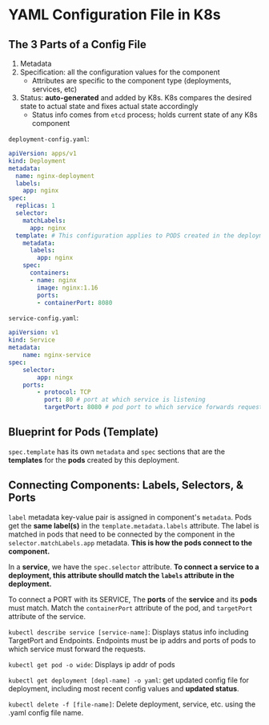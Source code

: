 # YAML Configuration File in K8s

## The 3 Parts of a Config File
1. Metadata
2. Specification: all the configuration values for the component
    - Attributes are specific to the component type (deployments, services, etc)
3. Status: **auto-generated** and added by K8s. K8s compares the desired state to actual state and fixes actual state accordingly
    - Status info comes from `etcd` process; holds current state of any K8s component

`deployment-config.yaml`:

```yaml
apiVersion: apps/v1
kind: Deployment
metadata:
  name: nginx-deployment
  labels:
    app: nginx
spec:
  replicas: 1
  selector:
    matchLabels:
      app: nginx
  template: # This configuration applies to PODS created in the deployment
    metadata: 
      labels:
        app: nginx
    spec:
      containers:
      - name: nginx
        image: nginx:1.16
        ports:
        - containerPort: 8080
```

`service-config.yaml`:

```yaml
apiVersion: v1
kind: Service
metadata:
    name: nginx-service
spec:
    selector:
        app: ningx
    ports:
        - protocol: TCP
          port: 80 # port at which service is listening
          targetPort: 8080 # pod port to which service forwards request; MUST match containerPort
```

## Blueprint for Pods (Template)

`spec.template` has its own `metadata` and `spec` sections that are the **templates** for the **pods** created by this deployment.

## Connecting Components: Labels, Selectors, & Ports
`label` metadata key-value pair is assigned in component's `metadata`. Pods get the **same label(s)** in the `template.metadata.labels` attribute. The label is matched in pods that need to be connected by the component in the `selector.matchLabels.app` metadata. **This is how the pods connect to the component.**

In a **service**, we have the `spec.selector` attribute. **To connect a service to a deployment, this attribute shoulld match the `labels` attribute in the deployment.**


To connect a PORT with its SERVICE, The **ports** of the **service** and its **pods** must match. Match the `containerPort` attribute of the pod, and `targetPort` attribute of the service.

`kubectl describe service [service-name]`: Displays status info including TargetPort and Endpoints. Endpoints must be ip addrs and ports of pods to which service must forward the requests.

`kubectl get pod -o wide`: Displays ip addr of pods

`kubectl get deployment [depl-name] -o yaml`: get updated config file for deployment, including most recent config values and **updated status**.

`kubectl delete -f [file-name]`: Delete deployment, service, etc. using the .yaml config file name.